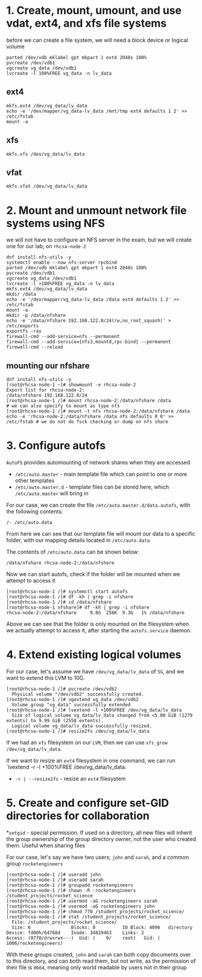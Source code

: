 # 1. Create, mount, umount, and use vdat, ext4, and xfs file systems

before we can create a file system, we will need a block device or logical volume
```
parted /dev/vdb mklabel gpt mkpart 1 ext4 2048s 100%
pvcreate /dev/vdb1
vgcreate vg_data /dev/vdb1
lvcreate -l 100%FREE vg_data -n lv_data
```

## ext4
```
mkfs.ext4 /dev/vg_data/lv_data
echo -e '/dev/mapper/vg_data-lv_data /mnt/tmp ext4 defaults 1 2' >> /etc/fstab
mount -a
```
## xfs
```
mkfs.xfs /dev/vg_data/lv_data
```
## vfat
```
mkfs.vfat /dev/vg_data/lv_data
```

# 2. Mount and unmount network file systems using NFS

we will not have to configure an NFS server in the exam, but we will create one for our lab, on `rhcsa-node-2`
```
dnf install nfs-utils -y
systemctl enable --now nfs-server rpcbind
parted /dev/vdb mklabel gpt mkpart 1 ext4 2048s 100%
pvcreate /dev/vdb1
vgcreate vg_data /dev/vdb1
lvcreate -l +100%FREE vg_data -n lv_data
mkfs.ext4 /dev/vg_data/lv_data
mkdir /data
echo -e '/dev/mapper/vg_data-lv_data /data ext4 defaults 1 2' >> /etc/fstab
mount -a
mkdir -p /data/nfshare
echo -e '/data/nfshare 192.168.122.0/24(rw,no_root_squash)' > /etc/exports
exportfs -rav
firewall-cmd --add-service=nfs --permanent
firewall-cmd --add-service={nfs3,mountd,rpc-bind} --permanent
firewall-cmd --reload
```

## mounting our nfshare
```
dnf install nfs-utils -y
[root@rhcsa-node-1 ~]# showmount -e rhcsa-node-2
Export list for rhcsa-node-2:
/data/nfshare 192.168.122.0/24
[root@rhcsa-node-1 /]# mount rhcsa-node-2:/data/nfshare /data
# we can also specify to mount as type nfs
[root@rhcsa-node-1 /]# mount -t nfs rhcsa-node-2:/data/nfshare /data
echo -e 'rhcsa-node-2:/data/nfshare /data nfs defaults 0 0' >> /etc/fstab # we do not do fsck checking or dump on nfs share

```

# 3. Configure autofs
`AutoFS` provides automounting of network shares when they are accessed
* `/etc/auto.master` - main template file which can point to one or more other templates
* `/etc/auto.master.d` - template files can be stored here, which `/etc/auto.master` will bring in

For our case, we can create the file `/etc/auto.master.d/data.autofs`, with the following contents:
```
/- /etc/auto.data
```
From here we can see that our template file will mount our data to a specific folder, with our mapping details located in `/etc/auto.data`

The contents of `/etc/auto.data` can be shown below:
```
/data/nfshare rhcsa-node-2:/data/nfshare
```

Now we can start autofs, check if the folder will be mounted when we attempt to access it
```
[root@rhcsa-node-1 /]# systemctl start autofs
[root@rhcsa-node-1 /]# df -kh | grep -i nfshare
[root@rhcsa-node-1 /]# cd /data/nfshare
[root@rhcsa-node-1 nfshare]# df -kh | grep -i nfshare
rhcsa-node-2:/data/nfshare     9.8G  256K  9.3G   1% /data/nfshare
```
Above we can see that the folder is only mounted on the filesystem when we actually attempt to access it, after starting the `autofs.service` daemon.

# 4. Extend existing logical volumes
For our case, let's assume we have `/dev/vg_data/lv_data` of `5G`, and we want to extend this LVM to 10G.
```
[root@rhcsa-node-1 /]# pvcreate /dev/vdb2
  Physical volume "/dev/vdb2" successfully created.
[root@rhcsa-node-1 /]# vgextend vg_data /dev/vdb2
  Volume group "vg_data" successfully extended
[root@rhcsa-node-1 /]# lvextend -l +100%FREE /dev/vg_data/lv_data
  Size of logical volume vg_data/lv_data changed from <5.00 GiB (1279 extents) to 9.99 GiB (2558 extents).
  Logical volume vg_data/lv_data successfully resized.
[root@rhcsa-node-1 /]# resize2fs /dev/vg_data/lv_data
```
If we had an `xfs` filesystem on our `LVM`, then we can use `xfs_grow /dev/vg_data/lv_data`.

If we want to resize an `ext4` filesystem in one command, we can run `lvextend -r -l +100%FREE /dev/vg_data/lv_data.
* `-r | --resize2fs` - resize an `ext4` filesystem

# 5. Create and configure set-GID directories for collaboration
*`setgid` - special permission. If used on a directory, all new files will inherit the group ownership of the group directory owner, not the user who created them. Useful when sharing files

For our case, let's say we have two users; `john` and `sarah`, and a common group `rocketengineers`
```
[root@rhcsa-node-1 /]# useradd john
[root@rhcsa-node-1 /]# useradd sarah
[root@rhcsa-node-1 /]# groupadd rocketengineers                                  
[root@rhcsa-node-1 /]# chown -R :rocketengineers /student_projects/rocket_science
[root@rhcsa-node-1 /]# usermod -aG rocketengineers sarah                    [root@rhcsa-node-1 /]# usermod -aG rocketengineers john     
[root@rhcsa-node-1 /]# chmod 770 /student_projects/rocket_science/          [root@rhcsa-node-1 /]# stat /student_projects/rocket_science/                    
  File: /student_projects/rocket_science/                                        
  Size: 6               Blocks: 0          IO Block: 4096   directory            
Device: fd00h/64768d    Inode: 34819463    Links: 2                              
Access: (0770/drwxrwx---)  Uid: (    0/    root)   Gid: ( 1006/rocketengineers)  
```
With these groups created, `john` and `sarah` can both copy documents over to this directory, and can both read them, but not write, as the permission of their file is `0664`, meaning only world readable by users not in their group
```

```
